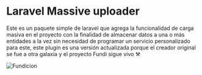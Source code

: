 # Laravel Massive uploader

Este es un paquete simple de laravel que agrega la funcionalidad de carga masiva en el proyecto con la finalidad de almacenar datos a una o más entidades a la vez sin necesidad de programar un servicio personalizado para este, este plugin es una versión actualizada porque el creador original se fue a otra galaxia y el proyecto Fundi sigue vivo ⚒️

![Fundicion](https://proxy.imagearchive.com/b84/b84ac6c972bf34eb348e9891b3d7b80b.gif)